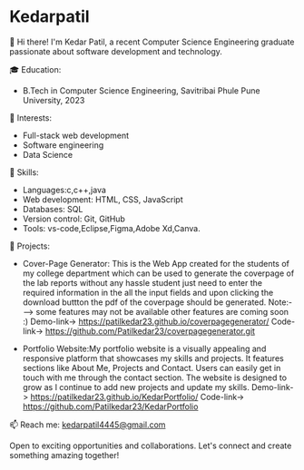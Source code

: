 # Kedarpatil
👋 Hi there! I'm Kedar Patil, a recent Computer Science Engineering graduate passionate about software development and technology.

🎓 Education:
- B.Tech in Computer Science Engineering, Savitribai Phule Pune University, 2023

💼 Interests:
- Full-stack web development
- Software engineering
- Data Science

🚀 Skills:
- Languages:c,c++,java
- Web development: HTML, CSS, JavaScript
- Databases: SQL
- Version control: Git, GitHub
- Tools: vs-code,Eclipse,Figma,Adobe Xd,Canva.

🌟 Projects:
- Cover-Page Generator: This is the Web App created for the students of my college department which can be used to generate the coverpage of the lab reports without any hassle student just need to enter the required information in the all the input fields and upon clicking the download buttton the pdf of the coverpage should be generated. Note:---> some features may not be available other features are coming soon :)
  Demo-link->  https://patilkedar23.github.io/coverpagegenerator/
  Code-link->  https://github.com/Patilkedar23/coverpagegenerator.git

- Portfolio Website:My portfolio website is a visually appealing and responsive platform that showcases my skills and projects. It features sections like About Me, Projects and Contact. Users can easily get in touch with me through the contact section. The website is designed to grow as I continue to add new projects and update my skills.
  Demo-link->  https://patilkedar23.github.io/KedarPortfolio/
  Code-link->  https://github.com/Patilkedar23/KedarPortfolio
  
📫 Reach me: kedarpatil4445@gmail.com

Open to exciting opportunities and collaborations. Let's connect and create something amazing together!

